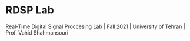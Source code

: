 # RDSP Lab
Real-Time Digital Signal Proccesing Lab | Fall 2021 | University of Tehran | Prof. Vahid Shahmansouri
